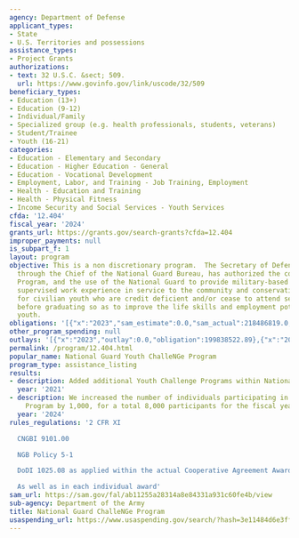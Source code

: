 ```yaml
---
agency: Department of Defense
applicant_types:
- State
- U.S. Territories and possessions
assistance_types:
- Project Grants
authorizations:
- text: 32 U.S.C. &sect; 509.
  url: https://www.govinfo.gov/link/uscode/32/509
beneficiary_types:
- Education (13+)
- Education (9-12)
- Individual/Family
- Specialized group (e.g. health professionals, students, veterans)
- Student/Trainee
- Youth (16-21)
categories:
- Education - Elementary and Secondary
- Education - Higher Education - General
- Education - Vocational Development
- Employment, Labor, and Training - Job Training, Employment
- Health - Education and Training
- Health - Physical Fitness
- Income Security and Social Services - Youth Services
cfda: '12.404'
fiscal_year: '2024'
grants_url: https://grants.gov/search-grants?cfda=12.404
improper_payments: null
is_subpart_f: 1
layout: program
objective: This is a non discretionary program.  The Secretary of Defense, acting
  through the Chief of the National Guard Bureau, has authorized the conduct of this
  Program, and the use of the National Guard to provide military-based training, including
  supervised work experience in service to the community and conservation projects,
  for civilian youth who are credit deficient and/or cease to attend secondary school
  before graduating so as to improve the life skills and employment potential of such
  youth.
obligations: '[{"x":"2023","sam_estimate":0.0,"sam_actual":218486819.0,"usa_spending_actual":218658619.04},{"x":"2024","sam_estimate":0.0,"sam_actual":172480861.0,"usa_spending_actual":172480860.67},{"x":"2025","sam_estimate":0.0,"sam_actual":22000000.0,"usa_spending_actual":41679922.62}]'
other_program_spending: null
outlays: '[{"x":"2023","outlay":0.0,"obligation":199838522.89},{"x":"2024","outlay":0.0,"obligation":188131107.99},{"x":"2025","outlay":0.0,"obligation":25691817.0}]'
permalink: /program/12.404.html
popular_name: National Guard Youth ChalleNGe Program
program_type: assistance_listing
results:
- description: Added additional Youth Challenge Programs within National Guard
  year: '2021'
- description: We increased the number of individuals participating in the Youth ChalleNGe
    Program by 1,000, for a total 8,000 participants for the fiscal year.
  year: '2024'
rules_regulations: '2 CFR XI

  CNGBI 9101.00

  NGB Policy 5-1

  DoDI 1025.08 as applied within the actual Cooperative Agreement Award

  As well as in each individual award'
sam_url: https://sam.gov/fal/ab11255a28314a8e84331a931c60fe4b/view
sub-agency: Department of the Army
title: National Guard ChalleNGe Program
usaspending_url: https://www.usaspending.gov/search/?hash=3e11484d6e3ff13f8b2f3f51aab3639c
---
```

